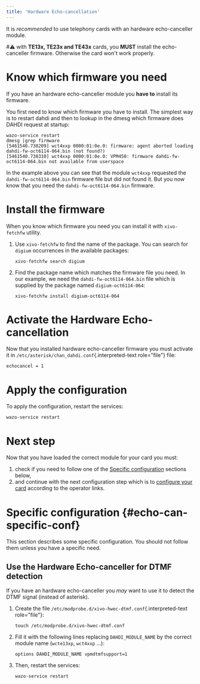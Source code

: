 ```yaml
---
title: 'Hardware Echo-cancellation'
---
```


It is *recommended* to use telephony cards with an hardware
echo-canceller module.

#:warning: with **TE13x, TE23x and TE43x** cards, you **MUST** install the
echo-canceller firmware. Otherwise the card won\'t work properly.

Know which firmware you need
============================

If you have an hardware echo-canceller module you **have to** install
its firmware.

You first need to know which firmware you have to install. The simplest
way is to restart dahdi and then to lookup in the dmesg which firmware
does DAHDI request at startup:

    wazo-service restart
    dmesg |grep firmware
    [5461540.738209] wct4xxp 0000:01:0e.0: firmware: agent aborted loading dahdi-fw-oct6114-064.bin (not found?)
    [5461540.738310] wct4xxp 0000:01:0e.0: VPM450: firmware dahdi-fw-oct6114-064.bin not available from userspace

In the example above you can see that the module `wct4xxp` requested the
`dahdi-fw-oct6114-064.bin` firmware file but did not found it. But you
now know that you need the `dahdi-fw-oct6114-064.bin` firmware.

Install the firmware
====================

When you know which firmware you need you can install it with
`xivo-fetchfw` utility.

1.  Use `xivo-fetchfw` to find the name of the package. You can search
    for `digium` occurrences in the available packages:

        xivo-fetchfw search digium

2.  Find the package name which matches the firmware file you need. In
    our example, we need the `dahdi-fw-oct6114-064.bin` file which is
    supplied by the package named `digium-oct6114-064`:

        xivo-fetchfw install digium-oct6114-064

Activate the Hardware Echo-cancellation
=======================================

Now that you installed hardware echo-canceller firmware you must
activate it in `/etc/asterisk/chan_dahdi.conf`{.interpreted-text role="file"} file:

    echocancel = 1

Apply the configuration
=======================

To apply the configuration, restart the services:

    wazo-service restart

Next step
=========

Now that you have loaded the correct module for your card you must:

1.  check if you need to follow one of the
    [Specific configuration](/uc-doc/administration/hardware/echo_canceller#echo-can-specific-conf) sections
    below,
2.  and continue with the next configuration step which is to
    [configure your card](/uc-doc/administration/hardware/card_configuration) according to the operator links.

Specific configuration {#echo-can-specific-conf}
======================

This section describes some specific configuration. You should not
follow them unless you have a specific need.

Use the Hardware Echo-canceller for DTMF detection
--------------------------------------------------

If you have an hardware echo-canceller you *may* want to use it to
detect the DTMF signal (instead of asterisk).

1.  Create the file
    `/etc/modprobe.d/xivo-hwec-dtmf.conf`{.interpreted-text
    role="file"}:

        touch /etc/modprobe.d/xivo-hwec-dtmf.conf

2.  Fill it with the following lines replacing `DAHDI_MODULE_NAME` by
    the correct module name (`wcte13xp`, `wct4xxp` \...):

        options DAHDI_MODULE_NAME vpmdtmfsupport=1

3.  Then, restart the services:

        wazo-service restart
